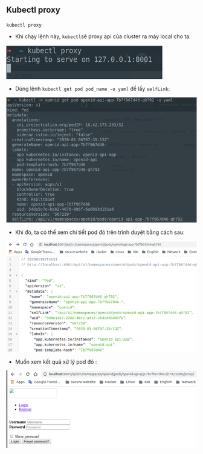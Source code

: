 ## Kubectl proxy

`kubectl proxy`

- Khi chạy lệnh này, `kubectl`sẽ proxy api của cluster ra máy local cho ta.

![proxy](../../images/kube-proxy.png)

- Dùng lệnh `kubectl get pod pod_name -o yaml` để lấy `selfLink`:

![selfLink](../../images/selfLink.png)

- Khi đó, ta có thể xem chi tiết pod đó trên trình duyệt bằng cách sau: 

![selfLinkpod](../../images/selfLinkpod.png)

- Muốn xem kết quả xử lý pod đó : 

![proxypod](../../images/proxypod.png)
